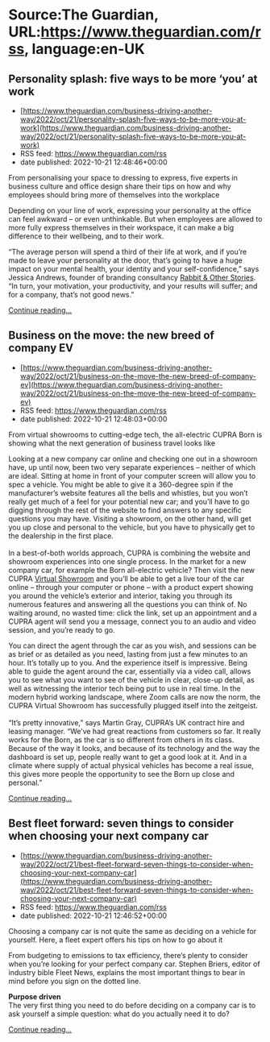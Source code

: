 # Source:The Guardian, URL:https://www.theguardian.com/rss, language:en-UK

## Personality splash: five ways to be more ‘you’ at work
 - [https://www.theguardian.com/business-driving-another-way/2022/oct/21/personality-splash-five-ways-to-be-more-you-at-work](https://www.theguardian.com/business-driving-another-way/2022/oct/21/personality-splash-five-ways-to-be-more-you-at-work)
 - RSS feed: https://www.theguardian.com/rss
 - date published: 2022-10-21 12:48:46+00:00

<p>From personalising your space to dressing to express, five experts in business culture and office design share their tips on how and why employees should bring more of themselves into the workplace</p><p>Depending on your line of work, expressing your personality at the office can feel awkward – or even unthinkable. But when employees are allowed to more fully express themselves in their workspace, it can make a big difference to their wellbeing, and to their work.</p><p>“The average person will spend a third of their life at work, and if you’re made to leave your personality at the door, that’s going to have a huge impact on your mental health, your identity and your self-confidence,” says Jessica Andrews, founder of branding consultancy <a href="http://rabbitandotherstories.com/" rel="nofollow">Rabbit &amp; Other Stories</a>. “In turn, your motivation, your productivity, and your results will suffer; and for a company, that’s not good news.”</p> <a href="https://www.theguardian.com/business-driving-another-way/2022/oct/21/personality-splash-five-ways-to-be-more-you-at-work">Continue reading...</a>

## Business on the move: the new breed of company EV
 - [https://www.theguardian.com/business-driving-another-way/2022/oct/21/business-on-the-move-the-new-breed-of-company-ev](https://www.theguardian.com/business-driving-another-way/2022/oct/21/business-on-the-move-the-new-breed-of-company-ev)
 - RSS feed: https://www.theguardian.com/rss
 - date published: 2022-10-21 12:48:03+00:00

<p>From virtual showrooms to cutting-edge tech, the all-electric CUPRA Born is showing what the next generation of business travel looks like</p><p>Looking at a new company car online and checking one out in a showroom have, up until now, been two very separate experiences – neither of which are ideal. Sitting at home in front of your computer screen will allow you to spec a vehicle. You might be able to give it a 360-degree spin if the manufacturer’s website features all the bells and whistles, but you won’t really get much of a feel for your potential new car; and you’ll have to go digging through the rest of the website to find answers to any specific questions you may have. Visiting a showroom, on the other hand, will get you up close and personal to the vehicle, but you have to physically get to the dealership in the first place. <br /><br />In a best-of-both worlds approach, CUPRA is combining the website and showroom experiences into one single process. In the market for a new company car, for example the Born all-electric vehicle? Then visit the new CUPRA <a href="https://www.cupraofficial.co.uk/about-cupra/virtual-showroom.html" rel="nofollow">Virtual Showroom</a> and you’ll be able to get a live tour of the car online – through your computer or phone – with a product expert showing you around the vehicle’s exterior and interior, taking you through its numerous features and answering all the questions you can think of. No waiting around, no wasted time: click the link, set up an appointment and a CUPRA agent will send you a message, connect you to an audio and video session, and you’re ready to go.</p><p>You can direct the agent through the car as you wish, and sessions can be as brief or as detailed as you need, lasting from just a few minutes to an hour. It’s totally up to you. And the experience itself is impressive. Being able to guide the agent around the car, essentially via a video call, allows you to see what you want to see of the vehicle in clear, close-up detail, as well as witnessing the interior tech being put to use in real time. In the modern hybrid working landscape, where Zoom calls are now the norm, the CUPRA Virtual Showroom has successfully plugged itself into the zeitgeist. <br /><br />“It’s pretty innovative,” says Martin Gray, CUPRA’s UK contract hire and leasing manager. “We’ve had great reactions from customers so far. It really works for the Born, as the car is so different from others in its class. Because of the way it looks, and because of its technology and the way the dashboard is set up, people really want to get a good look at it. And in a climate where supply of actual physical vehicles has become a real issue, this gives more people the opportunity to see the Born up close and personal.”</p> <a href="https://www.theguardian.com/business-driving-another-way/2022/oct/21/business-on-the-move-the-new-breed-of-company-ev">Continue reading...</a>

## Best fleet forward: seven things to consider when choosing your next company car
 - [https://www.theguardian.com/business-driving-another-way/2022/oct/21/best-fleet-forward-seven-things-to-consider-when-choosing-your-next-company-car](https://www.theguardian.com/business-driving-another-way/2022/oct/21/best-fleet-forward-seven-things-to-consider-when-choosing-your-next-company-car)
 - RSS feed: https://www.theguardian.com/rss
 - date published: 2022-10-21 12:46:52+00:00

<p>Choosing a company car is not quite the same as deciding on a vehicle for yourself. Here, a fleet expert offers his tips on how to go about it</p><p>From budgeting to emissions to tax efficiency, there’s plenty to consider when you’re looking for your perfect company car. Stephen Briers, editor of industry bible Fleet News, explains the most important things to bear in mind before you sign on the dotted line.</p><p><strong>Purpose driven<br /></strong>The very first thing you need to do before deciding on a company car is to ask yourself a simple question: what do you actually need it to do?</p> <a href="https://www.theguardian.com/business-driving-another-way/2022/oct/21/best-fleet-forward-seven-things-to-consider-when-choosing-your-next-company-car">Continue reading...</a>

